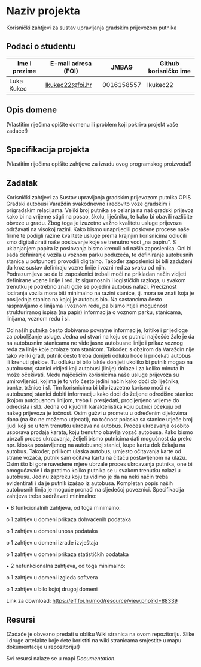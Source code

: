 # Naziv projekta
Korisnički zahtjevi za sustav upravljanja gradskim prijevozom putnika

## Podaci o studentu


Ime i prezime | E-mail adresa (FOI) | JMBAG | Github korisničko ime
------------  | ------------------- | ----- | ---------------------
Luka Kukec | lkukec22@foi.hr | 0016158557 | lkukec22


## Opis domene
(Vlastitim riječima opišite domenu ili problem koji pokriva projekt vaše zadaće!)

## Specifikacija projekta
(Vlastitim riječima opišite zahtjeve za izradu ovog programskog proizvoda!)

## Zadatak
Korisnički zahtjevi
za
Sustav upravljanja gradskim prijevozom putnika
OPIS
Gradski autobusi Varaždin svakodnevno i redovito voze gradskim i prigradskim relacijama. Veliki
broj putnika se oslanja na naš gradski prijevoz kako bi na vrijeme stigli na posao, školu, liječniku,
te kako bi obavili različite obveze u gradu. Zbog toga je izuzetno važno kvalitetu usluge prijevoza
održavati na visokoj razini. Kako bismo unaprijedili poslovne procese naše firme te podigli razine
kvalitete usluge prema krajnjim korisnicima odlučili smo digitalizirati naše poslovanje koje se
trenutno vodi „na papiru“.
S uklanjanjem papira iz poslovanja bismo krenuli od naših zaposlenika. Oni bi sada definiranje
vozila u voznom parku poduzeća, te definiranje autobusnih stanica u potpunosti provodili
digitalno. Također zaposlenici bi bili zaduženi da kroz sustav definiraju vozne linije i vozni red za
svaku od njih. Podrazumijeva se da bi zaposlenici trebali moći na prikladan način vidjeti
definirane vozne linije i red.
Iz sigurnosnih i logističkih razloga, u svakom trenutku je potrebno znati gdje se pojedini autobus
nalazi. Preciznost lociranja vozila mora biti minimalno na razini stanice, tj. mora se znati koja je
posljednja stanica na kojoj je autobus bio.
Na sastancima često raspravljamo o linijama i voznom redu, pa bismo htjeli mogućnost
strukturiranog ispisa (na papir) informacija o voznom parku, stanicama, linijama, voznom redu i
sl.

Od naših putnika često dobivamo povratne informacije, kritike i prijedloge za poboljšanje usluge.
Jedna od stvari na koju se putnici najčešće žale je da na autobusnim stanicama ne vide jasno
autobusne linije i prikaz voznog reda za linije koje prolaze tom stanicom. Također, s obzirom da
Varaždin nije tako veliki grad, putnik često treba donijeti odluku hoće li pričekati autobus ili krenuti
pješice. Tu odluku bi bilo lakše donijeti ukoliko bi putnik mogao na autobusnoj stanici vidjeti koji
autobusi (linije) dolaze i za koliko minuta ih može očekivati.
Među najčešćim korisnicima naše usluge prijevoza su umirovljenici, kojima je to vrlo često jedini
način kako doći do liječnika, banke, tržnice i sl. Tim korisnicima bi bilo izuzetno korisno moći na
autobusnoj stanici dobiti informaciju kako doći do željene odredišne stanice (kojom autobusnom
linijom, treba li presjedati, procijenjeno vrijeme do odredišta i sl.).
Jedna od ključnih karakteristika koju putnici očekuju od našeg prijevoza je točnost. Osim gužvi u
prometu u određenim dijelovima dana (na što ne možemo utjecati), na točnost polaska sa stanice
utječe broj ljudi koji se u tom trenutku ukrcava na autobus. Proces ukrcavanja osobito usporava
prodaja karata, koju trenutno obavlja vozač autobusa. Kako bismo ubrzali proces ukrcavanja,
željeli bismo putnicima dati mogućnost da preko npr. kioska postavljenog na autobusnoj stanici,
kupe kartu dok čekaju na autobus. Također, prilikom ulaska autobus, umjesto očitavanja karte od
strane vozača, putnik sam očitava kartu na čitaču postavljenom na ulazu.
Osim što bi gore navedene mjere ubrzale proces ukrcavanja putnika, one bi omogućavale i da
pratimo koliko putnika se u svakom trenutku nalazi u autobusu. Jedinu zapreku koju tu vidimo je
da na neki način treba evidentirati i da je putnik izašao iz autobusa.
Kompletan popis naših autobusnih linija je moguće pronaći na sljedećoj poveznici.
Specifikacija zahtjeva treba sadržavati minimalno:

• 8 funkcionalnih zahtjeva, od toga minimalno:

o 1 zahtjev u domeni prikaza dohvaćenih podataka

o 1 zahtjev u domeni unosa podataka

o 1 zahtjev u domeni izrade izvještaja

o 1 zahtjev u domeni prikaza statističkih podataka

• 2 nefunkcionalna zahtjeva, od toga minimalno:

o 1 zahtjev u domeni izgleda softvera

o 1 zahtjev u bilo kojoj drugoj domeni

Link za download: https://elf.foi.hr/mod/resource/view.php?id=88339

## Resursi
(Zadaće je obvezno predati u obliku Wiki stranica na ovom repozitoriju. Slike i druge artefakte koje ćete koristiti na wiki stranicama smjestite u mapu dokumentacije u repozitoriju!)

Svi resursi nalaze se u mapi _Documentation_.
